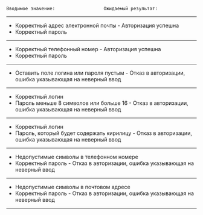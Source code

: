 
	Вводимое значение:					Ожидаемый результат:
------------------------------------------------------------------------------------------------------------------
- Корректный адрес электронной почты			- Авторизация успешна
- Корректный пароль
-------------------------------------------------------------------------------------------------------------------
- Корректный телефонный номер				- Авторизация успешна
- Корректный пароль
-------------------------------------------------------------------------------------------------------------------
- Оставить поле логина или пароля пустым		- Отказ в авторизации, ошибка указывающая на неверный ввод
-------------------------------------------------------------------------------------------------------------------
- Корректный логин
- Пароль меньше 8 символов или больше 16		- Отказ в авторизации, ошибка указывающая на неверный ввод
-------------------------------------------------------------------------------------------------------------------
- Корректный логин
- Пароль, который будет содержать кирилицу		- Отказ в авторизации, ошибка указывающая на неверный ввод
-------------------------------------------------------------------------------------------------------------------
- Недопустимые символы в телефонном номере
- Корректный пароль					- Отказ в авторизации, ошибка указывающая на неверный ввод
-------------------------------------------------------------------------------------------------------------------
- Недопустимые символы в почтовом адресе
- Корректный пароль					- Отказ в авторизации, ошибка указывающая на неверный ввод
-------------------------------------------------------------------------------------------------------------------

